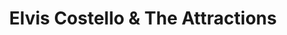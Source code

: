 ---
title: "Elvis Costello & The Attractions"
summary: "Elvis Costello & The Attractions were a UK New Wave and rock group formed in London in late 1977 by and first appeared on the B-side of . They performed and recorded through to 1986, and again from 1994 through 1996. In 2002, the band, without Bruce Thomas, was reconstituted as . In 2003, Elvis Costello & The Attractions were inducted into the Rock and Roll Hall of Fame."
image: "elvis-costello-the-attractions.jpg"
apple_music_artist_url: "https://music.apple.com/gb/artist/elvis-costello-the-attractions/274923492"
---